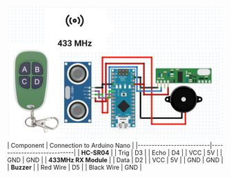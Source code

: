 ![Connection Diagram](scheme.png)
| Component                | Connection to Arduino Nano |
|--------------------------|----------------------------|
| **HC-SR04**                                           |
| Trig                     | D3                         |
| Echo                     | D4                         |
| VCC                      | 5V                         |
| GND                      | GND                        |
| **433MHz RX Module**                                  |
| Data                     | D2                         |
| VCC                      | 5V                         |
| GND                      | GND                        |
| **Buzzer**                                            |
| Red Wire                 | D5                         |
| Black Wire               | GND                        |
